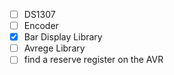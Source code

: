 - [ ] DS1307
- [ ] Encoder
- [x] Bar Display Library
- [ ] Avrege Library
- [ ] find a reserve register on the AVR
